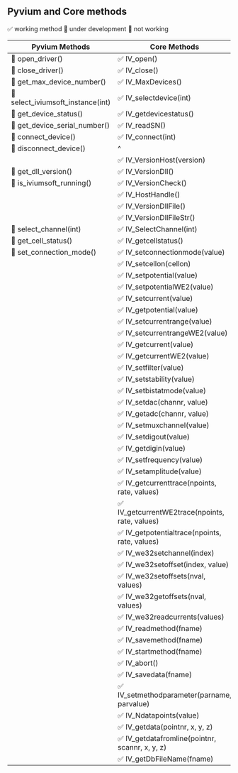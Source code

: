 ## Pyvium and Core methods
:white_check_mark: working method
:small_orange_diamond: under development
:no_entry_sign: not working

| Pyvium Methods  | Core Methods |
| ------------- | ------- |
| :small_orange_diamond: open_driver() |   :white_check_mark: IV_open()| 
| :small_orange_diamond: close_driver()  | :white_check_mark: IV_close()|
| :small_orange_diamond: get_max_device_number()   | :white_check_mark: IV_MaxDevices()|
| :small_orange_diamond: select_iviumsoft_instance(int)   | :white_check_mark: IV_selectdevice(int)|
| :small_orange_diamond: get_device_status() | :white_check_mark: IV_getdevicestatus()|
| :small_orange_diamond: get_device_serial_number()  | :white_check_mark: IV_readSN()|
| :small_orange_diamond: connect_device()  | :white_check_mark: IV_connect(int)|
| :small_orange_diamond: disconnect_device() | ^ |
|   |  :white_check_mark: IV_VersionHost(version)|
| :small_orange_diamond: get_dll_version() |  :white_check_mark: IV_VersionDll()|
| :small_orange_diamond:  is_iviumsoft_running() |  :white_check_mark: IV_VersionCheck()|
|   |  :white_check_mark: IV_HostHandle()|
|   |  :white_check_mark: IV_VersionDllFile()|
|   |  :white_check_mark: IV_VersionDllFileStr()|
| :small_orange_diamond: select_channel(int) |  :white_check_mark: IV_SelectChannel(int)|
| :small_orange_diamond: get_cell_status()  |  :white_check_mark: IV_getcellstatus()|
| :small_orange_diamond: set_connection_mode() |  :white_check_mark: IV_setconnectionmode(value)|
|   |  :white_check_mark: IV_setcellon(cellon)|
|   |  :white_check_mark: IV_setpotential(value)|
|   |  :white_check_mark: IV_setpotentialWE2(value)|
|  |  :white_check_mark: IV_setcurrent(value)|
|  |  :white_check_mark: IV_getpotential(value)|
|   |  :white_check_mark: IV_setcurrentrange(value)|
|  |  :white_check_mark: IV_setcurrentrangeWE2(value)|
|      |  :white_check_mark: IV_getcurrent(value)|
|      |  :white_check_mark: IV_getcurrentWE2(value)|
|      |  :white_check_mark: IV_setfilter(value)|
|      |  :white_check_mark: IV_setstability(value)|
|      |  :white_check_mark: IV_setbistatmode(value)|
|      |  :white_check_mark: IV_setdac(channr, value)|
|      |  :white_check_mark: IV_getadc(channr, value)|
|      |  :white_check_mark: IV_setmuxchannel(value)|
|      |  :white_check_mark: IV_setdigout(value)|
|      |  :white_check_mark: IV_getdigin(value)|
|      |  :white_check_mark: IV_setfrequency(value)|
|      |  :white_check_mark: IV_setamplitude(value)|
|      |  :white_check_mark: IV_getcurrenttrace(npoints, rate, values)|
|      |  :white_check_mark: IV_getcurrentWE2trace(npoints, rate, values)|
|      |  :white_check_mark: IV_getpotentialtrace(npoints, rate, values)|
|      |  :white_check_mark: IV_we32setchannel(index)|
|      |  :white_check_mark: IV_we32setoffset(index, value)|
|      |  :white_check_mark: IV_we32setoffsets(nval, values)|
|      |  :white_check_mark: IV_we32getoffsets(nval, values)|
|      |  :white_check_mark: IV_we32readcurrents(values)|
|      |  :white_check_mark: IV_readmethod(fname)|
|      |  :white_check_mark: IV_savemethod(fname)|
|      |  :white_check_mark: IV_startmethod(fname)|
|      |  :white_check_mark: IV_abort()|
|      |  :white_check_mark: IV_savedata(fname)|
|      |  :white_check_mark: IV_setmethodparameter(parname, parvalue)|
|      |  :white_check_mark: IV_Ndatapoints(value)|
|      |  :white_check_mark: IV_getdata(pointnr, x, y, z)|
|      |  :white_check_mark: IV_getdatafromline(pointnr, scannr, x, y, z)|
|      |  :white_check_mark: IV_getDbFileName(fname)|